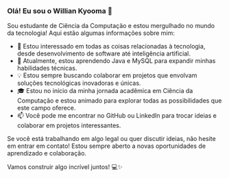 ### Olá! Eu sou o Willian Kyooma 👋

Sou estudante de Ciência da Computação e estou mergulhado no mundo da tecnologia! Aqui estão algumas informações sobre mim:

- 👀 Estou interessado em todas as coisas relacionadas à tecnologia, desde desenvolvimento de software até inteligência artificial.
- 🌱 Atualmente, estou aprendendo Java e MySQL para expandir minhas habilidades técnicas.
- 💡 Estou sempre buscando colaborar em projetos que envolvam soluções tecnológicas inovadoras e únicas.
- 🎓 Estou no início da minha jornada acadêmica em Ciência da Computação e estou animado para explorar todas as possibilidades que este campo oferece.
- 📫 Você pode me encontrar no GitHub ou LinkedIn para trocar ideias e colaborar em projetos interessantes.

Se você está trabalhando em algo legal ou quer discutir ideias, não hesite em entrar em contato! Estou sempre aberto a novas oportunidades de aprendizado e colaboração.

Vamos construir algo incrível juntos! 💻✨

<!---
WillianKyooma/WillianKyooma is a ✨ special ✨ repository because its `README.md` (this file) appears on your GitHub profile.
You can click the Preview link to take a look at your changes.
--->

